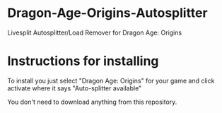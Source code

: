 # Dragon-Age-Origins-Autosplitter
Livesplit Autosplitter/Load Remover for Dragon Age: Origins

# Instructions for installing

To install you just select "Dragon Age: Origins" for your game and click activate where it says "Auto-splitter available"

You don't need to download anything from this repository.
